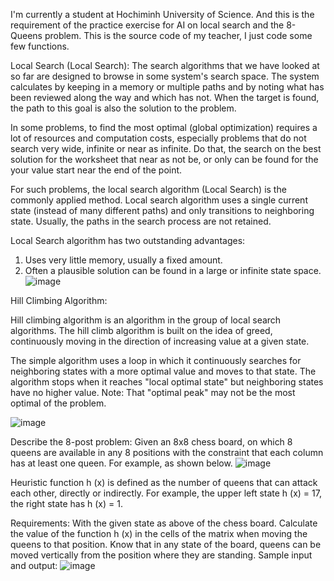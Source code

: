 I'm currently a student at Hochiminh University of Science. And this is the requirement of the practice exercise for AI on local search and the 8-Queens problem. This is the source code of my teacher, I just code some few functions.

Local Search (Local Search):
The search algorithms that we have looked at so far are designed to browse in some system's search space. The system calculates by keeping in a memory or multiple paths and by noting what has been reviewed along the way and which has not. When the target is found, the path to this goal is also the solution to the problem.

In some problems, to find the most optimal (global optimization) requires a lot of resources and computation costs, especially problems that do not search very wide, infinite or near as infinite. Do that, the search on the best solution for the worksheet that near as not be, or only can be found for the your value start near the end of the point.

For such problems, the local search algorithm (Local Search) is the commonly applied method. Local search algorithm uses a single current state (instead of many different paths) and only transitions to neighboring state. Usually, the paths in the search process are not retained.

Local Search algorithm has two outstanding advantages:
1. Uses very little memory, usually a fixed amount.
2. Often a plausible solution can be found in a large or infinite state space.
![image](https://user-images.githubusercontent.com/61641601/111863602-30fabf00-898f-11eb-883d-cb1cf8a20f69.png)


Hill Climbing Algorithm:

Hill climbing algorithm is an algorithm in the group of local search algorithms. The hill climb algorithm is built on the idea of greed, continuously moving in the direction of increasing value at a given state.

The simple algorithm uses a loop in which it continuously searches for neighboring states with a more optimal value and moves to that state. The algorithm stops when it reaches "local optimal state" but neighboring states have no higher value.
Note: That "optimal peak" may not be the most optimal of the problem.

![image](https://user-images.githubusercontent.com/61641601/111863609-3a842700-898f-11eb-89cc-dc708c01cb81.png)

Describe the 8-post problem:
Given an 8x8 chess board, on which 8 queens are available in any 8 positions with the constraint that each column has at least one queen. For example, as shown below.
![image](https://user-images.githubusercontent.com/61641601/111863627-4c65ca00-898f-11eb-8eef-e15be9cd633c.png)

Heuristic function h (x) is defined as the number of queens that can attack each other, directly or indirectly. For example, the upper left state h (x) = 17, the right state has h (x) = 1.

Requirements: With the given state as above of the chess board. Calculate the value of the function h (x) in the cells of the matrix when moving the queens to that position. Know that in any state of the board, queens can be moved vertically from the position where they are standing.
Sample input and output:
![image](https://user-images.githubusercontent.com/61641601/111863657-70c1a680-898f-11eb-84c7-563f6daca388.png)
